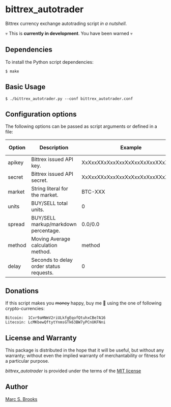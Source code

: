 # bittrex_autotrader

Bittrex currency exchange autotrading script _in a nutshell_.

:skull: This is **currently in development**. You have been warned :skull:

## Dependencies

To install the Python script dependencies:

    $ make

## Basic Usage

    $ ./bittrex_autotrader.py --conf bittrex_autotrader.conf

## Configuration options

The following options can be passed as script arguments or defined in a file:

| Option | Description                             | Example                          | Default value |
| -------| ----------------------------------------|----------------------------------|---------------|
| apikey | Bittrex issued API key.                 | XxXxxXXxXxxXxxXxXxxXxXxxXXxXxxXx |               |
| secret | Bittrex issued API secret.              | XxXxxXXxXxxXxxXxXxxXxXxxXXxXxxXx |               |
| market | String literal for the market.          | BTC-XXX                          | BTC-LTC       |
| units  | BUY/SELL total units.                   | 0                                | 1             |
| spread | BUY/SELL markup/markdown percentage.    | 0.0/0.0                          | 0.1/0.1       |
| method | Moving Average calculation method.      | method                           | arithmetic    |
| delay  | Seconds to delay order status requests. | 0                                | 30            |

## Donations

If this script makes you ~~money~~ happy, buy me :beer: using the one of following crypto-currencies:

    Bitcoin:  1Cvr9aHNmV2riULkfgEqofQtuhxCBe7A16
    Litecoin: LcMKbewQftytYnmsGTk63BW7yPCnUKFNni

## License and Warranty

This package is distributed in the hope that it will be useful, but without any warranty; without even the implied warranty of merchantability or fitness for a particular purpose.

_bittrex_autotrader_ is provided under the terms of the [MIT license](http://www.opensource.org/licenses/mit-license.php)

## Author

[Marc S. Brooks](https://github.com/nuxy)
